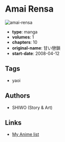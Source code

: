 # Amai Rensa

![amai-rensa](https://cdn.myanimelist.net/images/manga/2/67037.jpg)

-   **type**: manga
-   **volumes**: 1
-   **chapters**: 10
-   **original-name**: 甘い戀鎖
-   **start-date**: 2008-04-12

## Tags

-   yaoi

## Authors

-   SHIWO (Story & Art)

## Links

-   [My Anime list](https://myanimelist.net/manga/37249/Amai_Rensa)
